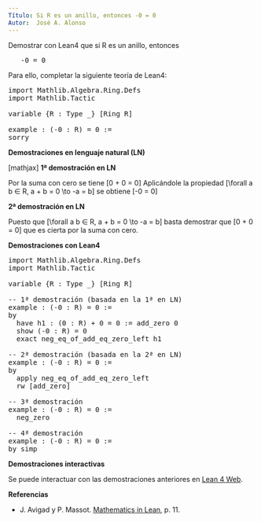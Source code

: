 ```yaml
---
Título: Si R es un anillo, entonces -0 = 0
Autor:  José A. Alonso
---
```


Demostrar con Lean4 que si R es un anillo, entonces
<pre lang="text">
   -0 = 0
</pre>

Para ello, completar la siguiente teoría de Lean4:

<pre lang="lean">
import Mathlib.Algebra.Ring.Defs
import Mathlib.Tactic

variable {R : Type _} [Ring R]

example : (-0 : R) = 0 :=
sorry
</pre>
<!--more-->

<b>Demostraciones en lenguaje natural (LN)</b>

[mathjax]
<b>1ª demostración en LN</b>

Por la suma con cero se tiene
\[0 + 0 = 0\]
Aplicándole la propiedad
\[\forall a b ∈ R, a + b = 0 \to -a = b\]
se obtiene
\[-0 = 0\]

<b>2ª demostración en LN</b>

Puesto que
\[\forall a b ∈ R, a + b = 0 \to -a = b\]
basta demostrar que
\[0 + 0 = 0\]
que es cierta por la suma con cero.

<b>Demostraciones con Lean4</b>

<pre lang="lean">
import Mathlib.Algebra.Ring.Defs
import Mathlib.Tactic

variable {R : Type _} [Ring R]

-- 1ª demostración (basada en la 1ª en LN)
example : (-0 : R) = 0 :=
by
  have h1 : (0 : R) + 0 = 0 := add_zero 0
  show (-0 : R) = 0
  exact neg_eq_of_add_eq_zero_left h1

-- 2ª demostración (basada en la 2ª en LN)
example : (-0 : R) = 0 :=
by
  apply neg_eq_of_add_eq_zero_left
  rw [add_zero]

-- 3ª demostración
example : (-0 : R) = 0 :=
  neg_zero

-- 4ª demostración
example : (-0 : R) = 0 :=
by simp
</pre>

<b>Demostraciones interactivas</b>

Se puede interactuar con las demostraciones anteriores en <a href="https://lean.math.hhu.de/#url=https://raw.githubusercontent.com/jaalonso/Calculemus2/main/src/Opuesto_del_cero.lean" rel="noopener noreferrer" target="_blank">Lean 4 Web</a>.

<b>Referencias</b>

<ul>
<li> J. Avigad y P. Massot. <a href="https://bit.ly/3U4UjBk">Mathematics in Lean</a>, p. 11.</li>
</ul>
